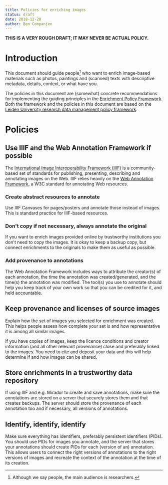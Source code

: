 ```yaml
---
title: Policies for enriching images
status: draft
date: 2018-12-20
author: Ben Companjen
---
```


**THIS IS A VERY ROUGH DRAFT; IT MAY NEVER BE ACTUAL POLICY.**

# Introduction

This document should guide people[^1] who want to enrich image-based materials such as photos, paintings and (scanned) texts with descriptive metadata, details, context, or what have you.

The policies in this document are (somewhat) concrete recommendations for implementing the guiding principles in the [Enrichment Policy Framework](policy-framework.md). Both the framework and the policies in this document are based on the [Leiden University research data management policy framework](https://www.bibliotheek.universiteitleiden.nl/binaries/content/assets/ul2staff/reglementen/onderzoek/regeling-datamanagement-universiteit-leiden).

# Policies

## Use IIIF and the Web Annotation Framework if possible

The [International Image Interoperability Framework (IIIF)](https://iiif.io/) is a community-based set of standards for publishing, presenting, describing and annotating images on the Web. IIIF relies heavily on the [Web Annotation Framework](https://www.w3.org/TR/annotation-model/), a W3C standard for annotating Web resources.

### Create abstract resources to annotate

Use IIIF Canvases for pages/posters and annotate those instead of images. This is standard practice for IIIF-based resources.

### Don't copy if not necessary, always annotate the original

If you want to enrich images provided online by trustworthy institutions you don't need to copy the images. It is okay to keep a backup copy, but connect enrichments to the originals to make them as useful as possible.

### Add provenance to annotations

The Web Annotation Framework includes ways to attribute the creator(s) of each annotation, the time the annotation was created/generated, and the time(s) the annotation was modified. The tool(s) you use to annotate should help you keep track of your own work so that you can be credited for it, and held accountable.

## Keep provenance and licenses of source images

Explain how the set of images you selected for enrichment was created. This helps people assess how complete your set is and how representative it is among all similar images.

If you have copies of images, keep the licence conditions and creator information (and all other relevant provenance) close and preferably linked to the images. You need to cite and deposit your data and this will help determine if and how images can be shared.

## Store enrichments in a trustworthy data repository

If using IIIF and e.g. Mirador to create and save annotations, make sure the annotations are stored on a server that securely stores them and that creates backups. The server should store the provenance of each annotation too and if necessary, all versions of annotations.

## Identify, identify, identify

Make sure everything has identifiers, preferably persistent identifiers (PIDs). You should use PIDs for images you annotate, and the server that stores your annotations should create PIDs for each (version of an) annotation. This allows users to connect the right versions of annotations to the right versions of images and recreate the context of the annotation at the time of its creation.

[^1]: Although we say people, the main audience is researchers.